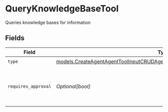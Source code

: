 # QueryKnowledgeBaseTool

Queries knowledge bases for information


## Fields

| Field                                                                                                                                                                    | Type                                                                                                                                                                     | Required                                                                                                                                                                 | Description                                                                                                                                                              |
| ------------------------------------------------------------------------------------------------------------------------------------------------------------------------ | ------------------------------------------------------------------------------------------------------------------------------------------------------------------------ | ------------------------------------------------------------------------------------------------------------------------------------------------------------------------ | ------------------------------------------------------------------------------------------------------------------------------------------------------------------------ |
| `type`                                                                                                                                                                   | [models.CreateAgentAgentToolInputCRUDAgentsRequestRequestBodySettingsTools10Type](../models/createagentagenttoolinputcrudagentsrequestrequestbodysettingstools10type.md) | :heavy_check_mark:                                                                                                                                                       | N/A                                                                                                                                                                      |
| `requires_approval`                                                                                                                                                      | *Optional[bool]*                                                                                                                                                         | :heavy_minus_sign:                                                                                                                                                       | Whether this tool requires approval before execution                                                                                                                     |